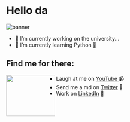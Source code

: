 # Hello da
![banner](https://i.imgur.com/x1pXiqb.gif)

- 🔭 I’m currently working on the university...
- 🌱 I’m currently learning Python 🐍 

## Find me for there: 

<img align="left" width="130" height="110" src="https://i.imgur.com/L6sxZby.gif">

- Laugh at me on <a href="https://www.youtube.com/channel/UCL-6Vchi1y5l765lFOO8iiA">YouTube </a> 📹 
- Send me a md on <a href="https://twitter.com/LasterLG117"> Twitter</a> 📧
- Work on <a href="https://www.linkedin.com/in/alexisloyag/">LinkedIn</a> 💼
